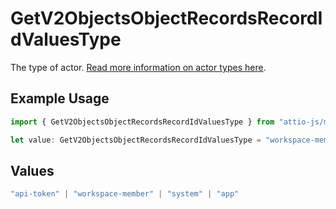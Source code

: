 # GetV2ObjectsObjectRecordsRecordIdValuesType

The type of actor. [Read more information on actor types here](/docs/actors).

## Example Usage

```typescript
import { GetV2ObjectsObjectRecordsRecordIdValuesType } from "attio-js/models/operations";

let value: GetV2ObjectsObjectRecordsRecordIdValuesType = "workspace-member";
```

## Values

```typescript
"api-token" | "workspace-member" | "system" | "app"
```